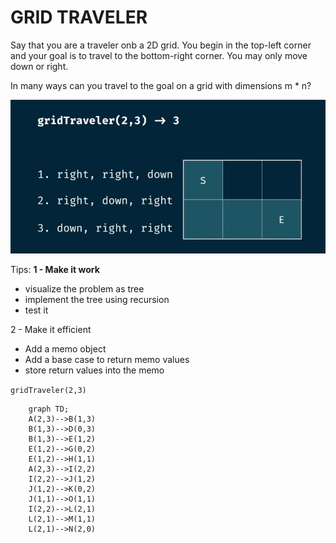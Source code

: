 # GRID TRAVELER

Say that you are a traveler onb a 2D grid. You begin in the top-left corner and your goal is to travel to the bottom-right corner. You may only move down or right.

In many ways can you travel to the goal on a grid with dimensions m \* n?

![Alt text](../../assets/gridTraveler.png)

Tips:
**1 - Make it work**

- visualize the problem as tree
- implement the tree using recursion
- test it

2 - Make it efficient

- Add a memo object
- Add a base case to return memo values
- store return values into the memo

`gridTraveler(2,3)`

```mermaid
    graph TD;
    A(2,3)-->B(1,3)
    B(1,3)-->D(0,3)
    B(1,3)-->E(1,2)
    E(1,2)-->G(0,2)
    E(1,2)-->H(1,1)
    A(2,3)-->I(2,2)
    I(2,2)-->J(1,2)
    J(1,2)-->K(0,2)
    J(1,1)-->O(1,1)
    I(2,2)-->L(2,1)
    L(2,1)-->M(1,1)
    L(2,1)-->N(2,0)
```

